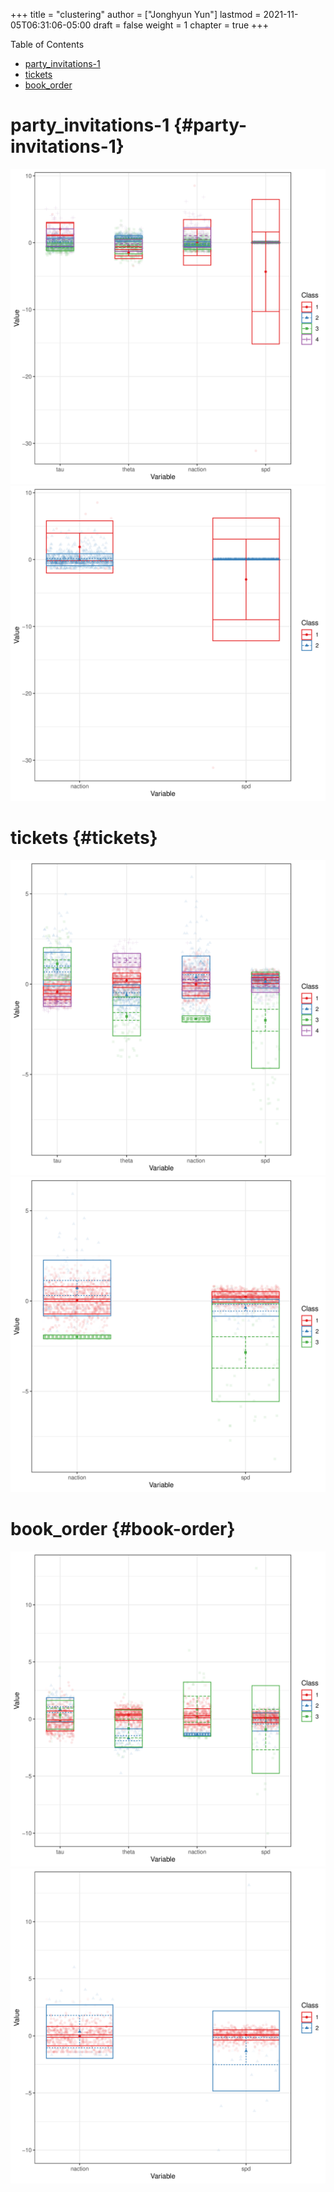 +++
title = "clustering"
author = ["Jonghyun Yun"]
lastmod = 2021-11-05T06:31:06-05:00
draft = false
weight = 1
chapter = true
+++

<div class="ox-hugo-toc toc">
<div></div>

<div class="heading">Table of Contents</div>

- [party\_invitations-1](#party-invitations-1)
- [tickets](#tickets)
- [book\_order](#book-order)

</div>
<!--endtoc-->


# party\_invitations-1 {#party-invitations-1}

![](party_invitations-1/figure/lpa_plot-0.png)
![](party_invitations-1/figure/lpa_plot-1.png)


# tickets {#tickets}

![](tickets/figure/lpa_plot-0.png)
![](tickets/figure/lpa_plot-1.png)


# book\_order {#book-order}

![](book_order/figure/lpa_plot-0.png)
![](book_order/figure/lpa_plot-1.png)
